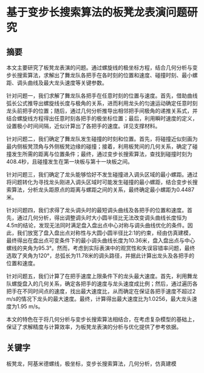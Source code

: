 # 基于变步长搜索算法的板凳龙表演问题研究

## 摘要
本文主要研究了板凳龙表演的问题。通过螺旋线的极坐标方程，结合几何分析与变步长搜索算法，求解出了舞龙队各把手在各时刻的位置和速度、碰撞时刻、最小螺距、调头曲线及最大龙头速度等关键参数。

针对问题一，我们求解了舞龙队各把手在任意时刻的位置与速度。首先，借助曲线弧长公式推导出螺旋线长度与极角的关系，进而利用龙头的匀速运动确定任意时刻龙头前把手的位置；随后，通过几何分析推导出相邻把手间极角的递推关系式，并结合螺旋线方程得出任意时刻各把手的极坐标位置；最后，利用瞬时速度的定义，设置极小时间间隔，近似计算出了各把手的速度。详见支撑材料。

针对问题二，我们确定了舞龙队发生碰撞的时刻和位置。首先，将碰撞近似刻画为最内侧板凳顶角与外侧板凳边缘的碰撞；接着，利用板凳间的几何关系，确定了碰撞发生所需的距离与位置条件；最终，通过变步长搜索算法，查找到碰撞时刻为408.4秒，且碰撞发生在第一块板与第十一块板之间。

针对问题三，我们确定了龙头能够恰好不发生碰撞进入调头区域的最小螺距。通过将问题转化为寻找龙头刚进入调头区域时可能发生碰撞的最小螺距，结合变步长搜索算法，分析龙头距原点的距离与螺距之间的关系，最终确定最小螺距为0.4487米。

针对问题四，我们求得了龙头调头时的最短调头曲线及各把手的位置和速度。首先，通过几何分析，得出调整调头时大小圆半径比无法改变调头曲线长度恒为4.5π的结论，发现无法同时满足盘入盘出点中心对称与调头曲线优化的条件。因此，我们放宽了盘入盘出点对称性与大圆小圆半径比2:1的约束，经由仿真建模，最终得出在盘出点可变条件下的最小调头曲线长度为10.36米，盘入盘出点与中心螺线的夹角为95.3°。然而，考虑到实际表演中的观赏性和失误容错率问题，最终选取了夹角为120°，总弧长为11.78米的调头路径，并据此计算出龙头及各把手的位置和速度。

针对问题五，我们计算了在把手速度上限条件下的龙头最大速度。首先，利用舞龙队螺旋盘入的几何关系，确定各把手的速度与龙头速度成比例；然后，通过遍历各把手在不同时间点的速度，找出最大速度比，从而确定在保证各把手速度不超过2 m/s的情况下龙头的最大速度。最终，计算得出最大速度比为1.0256，最大龙头速度为1.95 m/s。

本文的特色在于将几何分析与变步长搜索算法相结合，在考虑复杂模型的基础上，保证了求解精度与计算效率，为板凳龙表演的分析与优化提供了参考依据。

## 关键字
板凳龙，阿基米德螺线，极坐标，变步长搜索算法，几何分析，仿真建模
